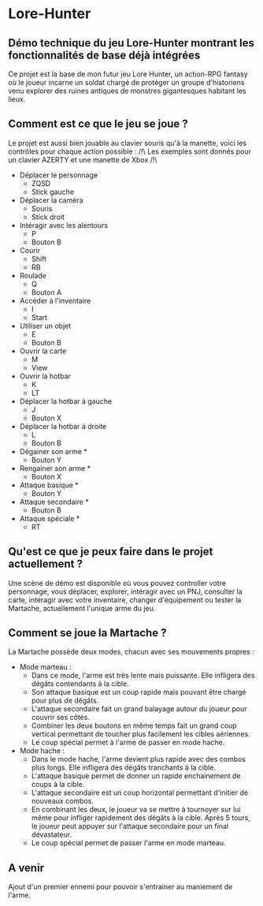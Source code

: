 # Lore-Hunter

## Démo technique du jeu Lore-Hunter montrant les fonctionnalités de base déjà intégrées

Ce projet est la base de mon futur jeu Lore Hunter, un action-RPG fantasy où le joueur incarne un soldat chargé de protéger un groupe d'historiens venu explorer des ruines antiques de monstres gigantesques habitant les lieux.


## Comment est ce que le jeu se joue ?

Le projet est aussi bien jouable au clavier souris qu'à la manette, voici les contrôles pour chaque action possible :
/!\ Les exemples sont donnés pour un clavier AZERTY et une manette de Xbox /!\

* Déplacer le personnage
    * ZQSD
    * Stick gauche
* Déplacer la caméra
    * Souris
    * Stick droit
* Intéragir avec les alentours
    * P
    * Bouton B
* Courir
    * Shift
    * RB
* Roulade
    * Q
    * Bouton A
* Accéder à l'inventaire
    * I
    * Start
* Utiliser un objet
    * E
    * Bouton B
* Ouvrir la carte
    * M
    * View
* Ouvrir la hotbar
    * K
    * LT
* Déplacer la hotbar à gauche
    * J
    * Bouton X
* Déplacer la hotbar à droite
    * L
    * Bouton B
* Dégainer son arme
    *
    * Bouton Y
* Rengainer son arme
    *
    * Bouton X
* Attaque basique
    * 
    * Bouton Y
* Attaque secondaire
    *
    * Bouton B
* Attaque spéciale
    *
    * RT

 
## Qu'est ce que je peux faire dans le projet actuellement ?

Une scène de démo est disponible où vous pouvez controller votre personnage, vous déplacer, explorer, intéragir avec un PNJ, consulter la carte, intéragir avec votre inventaire, changer d'équipement ou tester la Martache, actuellement l'unique arme du jeu.


## Comment se joue la Martache ?

La Martache possède deux modes, chacun avec ses mouvements propres :

* Mode marteau :
    * Dans ce mode, l'arme est très lente mais puissante. Elle infligera des dégâts contendants à la cible.
    * Son attaque basique est un coup rapide mais pouvant être chargé pour plus de dégâts.
    * L'attaque secondaire fait un grand balayage autour du joueur pour couvrir ses côtés.
    * Combiner les deux boutons en même temps fait un grand coup vertical permettant de toucher plus facilement les cibles aériennes.
    * Le coup spécial permet à l'arme de passer en mode hache.
* Mode hache :
    * Dans le mode hache, l'arme devient plus rapide avec des combos plus longs. Elle infligera des dégâts tranchants à la cible.
    * L'attaque basique permet de donner un rapide enchainement de coups à la cible.
    * L'attaque secondaire est un coup horizontal permettant d'initier de nouveaux combos.
    * En combinant les deux, le joueur va se mettre à tournoyer sur lui même pour infliger rapidement des dégâts à la cible. Après 5 tours, le joueur peut appuyer sur l'attaque secondaire pour un final dévastateur.
    * Le coup spécial permet de passer l'arme en mode marteau.

 
## A venir

Ajout d'un premier ennemi pour pouvoir s'entrainer au maniement de l'arme.
